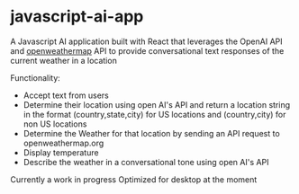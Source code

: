 # javascript-ai-app
A Javascript AI application built with React that leverages the OpenAI API and [openweathermap](https://openweathermap.org/) API to provide conversational text responses of the current weather in a location

Functionality:
- Accept text from users
- Determine their location using open AI's API and return a location string in the format (country,state,city) for US locations and (country,city) for non US locations
- Determine the Weather for that location by sending an API request to openweathermap.org
- Display temperature
- Describe the weather in a conversational tone using open AI's API

Currently a work in progress
Optimized for desktop at the moment
